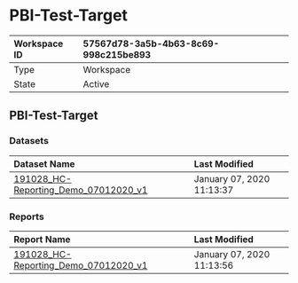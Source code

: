 



# PBI-Test-Target

|Workspace ID|57567d78-3a5b-4b63-8c69-998c215be893|
| :--- | :--- |
|Type|Workspace|
|State|Active|

## PBI-Test-Target

### Datasets

|Dataset Name|Last Modified|
| :--- | :--- |
|[191028_HC-Reporting_Demo_07012020_v1](../Datasets/191028_HC-Reporting_Demo_07012020_v1.md)|January 07, 2020 11:13:37|

### Reports

|Report Name|Last Modified|
| :--- | :--- |
|[191028_HC-Reporting_Demo_07012020_v1](../Reports/191028_HC-Reporting_Demo_07012020_v1.md)|January 07, 2020 11:13:56|
